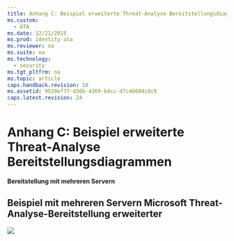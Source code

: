 ```yaml
---
title: Anhang C: Beispiel erweiterte Threat-Analyse Bereitstellungsdiagrammen
ms.custom: 
  - ATA
ms.date: 12/21/2015
ms.prod: identity-ata
ms.reviewer: na
ms.suite: na
ms.technology: 
  - security
ms.tgt_pltfrm: na
ms.topic: article
caps.handback.revision: 10
ms.assetid: 9528ef77-d36b-4369-b4cc-d7c46084c8c6
caps.latest.revision: 24
---
```

# Anhang C: Beispiel erweiterte Threat-Analyse Bereitstellungsdiagrammen
**Bereitstellung mit mehreren Servern**


## Beispiel mit mehreren Servern Microsoft Threat-Analyse-Bereitstellung erweiterter

![](/Image/ATA+Sample+Deployment.JPG)





